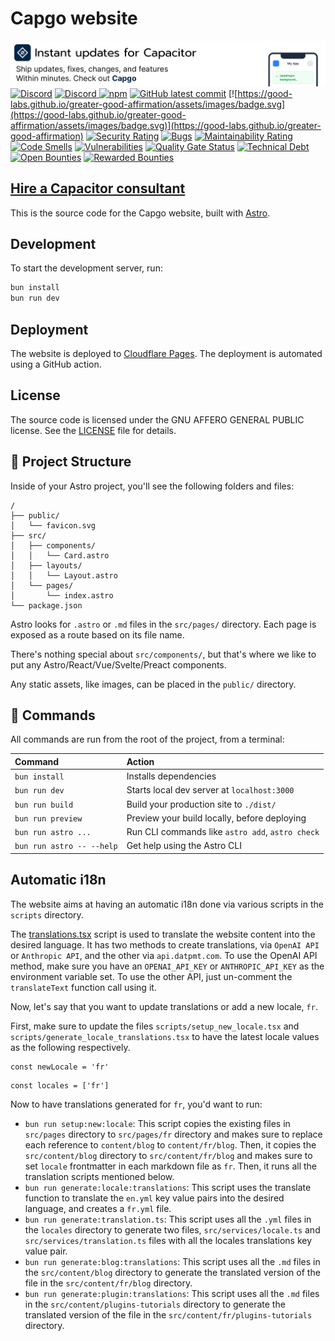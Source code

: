 # Capgo website

<a href="https://capgo.app/"><img src='https://raw.githubusercontent.com/Cap-go/capgo/main/assets/capgo_banner.png' alt='Capgo - Instant updates for capacitor'/></a>
[![Discord](https://badgen.net/badge/icon/discord?icon=discord&label)](https://discord.capgo.app)
<a href="https://discord.capgo.app"><img src="https://img.shields.io/discord/912707985829163099?color=%237289DA&label=Discord" alt="Discord">
[![npm](https://img.shields.io/npm/dm/@capgo/website)](https://www.npmjs.com/package/@capgo/website)
[![GitHub latest commit](https://badgen.net/github/last-commit/Cap-go/website/main)](https://GitHub.com/Cap-go/website/commit/)
[![https://good-labs.github.io/greater-good-affirmation/assets/images/badge.svg](https://good-labs.github.io/greater-good-affirmation/assets/images/badge.svg)](https://good-labs.github.io/greater-good-affirmation)
[![Security Rating](https://sonarcloud.io/api/project_badges/measure?project=Cap-go_website&metric=security_rating)](https://sonarcloud.io/summary/new_code?id=Cap-go_website)
[![Bugs](https://sonarcloud.io/api/project_badges/measure?project=Cap-go_website&metric=bugs)](https://sonarcloud.io/summary/new_code?id=Cap-go_website)
[![Maintainability Rating](https://sonarcloud.io/api/project_badges/measure?project=Cap-go_website&metric=sqale_rating)](https://sonarcloud.io/summary/new_code?id=Cap-go_website)
[![Code Smells](https://sonarcloud.io/api/project_badges/measure?project=Cap-go_website&metric=code_smells)](https://sonarcloud.io/summary/new_code?id=Cap-go_website)
[![Vulnerabilities](https://sonarcloud.io/api/project_badges/measure?project=Cap-go_website&metric=vulnerabilities)](https://sonarcloud.io/summary/new_code?id=Cap-go_website)
[![Quality Gate Status](https://sonarcloud.io/api/project_badges/measure?project=Cap-go_website&metric=alert_status)](https://sonarcloud.io/summary/new_code?id=Cap-go_website)
[![Technical Debt](https://sonarcloud.io/api/project_badges/measure?project=Cap-go_website&metric=sqale_index)](https://sonarcloud.io/summary/new_code?id=Cap-go_website)
[![Open Bounties](https://img.shields.io/endpoint?url=https%3A%2F%2Fconsole.algora.io%2Fapi%2Fshields%2FCapgo%2Fbounties%3Fstatus%3Dopen)](https://console.algora.io/org/Capgo/bounties?status=open)
[![Rewarded Bounties](https://img.shields.io/endpoint?url=https%3A%2F%2Fconsole.algora.io%2Fapi%2Fshields%2FCapgo%2Fbounties%3Fstatus%3Dcompleted)](https://console.algora.io/org/Capgo/bounties?status=completed)

<h2><a href="https://capgo.app/consulting/">Hire a Capacitor consultant</a></h2>

This is the source code for the Capgo website, built with [Astro](https://astro.build/).

## Development

To start the development server, run:

```sh
bun install
bun run dev
```

## Deployment

The website is deployed to [Cloudflare Pages](https://pages.cloudflare.com/). The deployment is automated using a GitHub action.

## License

The source code is licensed under the GNU AFFERO GENERAL PUBLIC license. See the [LICENSE](LICENSE) file for details.

## 🚀 Project Structure

Inside of your Astro project, you'll see the following folders and files:

```
/
├── public/
│   └── favicon.svg
├── src/
│   ├── components/
│   │   └── Card.astro
│   ├── layouts/
│   │   └── Layout.astro
│   └── pages/
│       └── index.astro
└── package.json
```

Astro looks for `.astro` or `.md` files in the `src/pages/` directory. Each page is exposed as a route based on its file name.

There's nothing special about `src/components/`, but that's where we like to put any Astro/React/Vue/Svelte/Preact components.

Any static assets, like images, can be placed in the `public/` directory.

## 🧞 Commands

All commands are run from the root of the project, from a terminal:

| Command                   | Action                                           |
| :------------------------ | :----------------------------------------------- |
| `bun install`             | Installs dependencies                            |
| `bun run dev`             | Starts local dev server at `localhost:3000`      |
| `bun run build`           | Build your production site to `./dist/`          |
| `bun run preview`         | Preview your build locally, before deploying     |
| `bun run astro ...`       | Run CLI commands like `astro add`, `astro check` |
| `bun run astro -- --help` | Get help using the Astro CLI                     |

## Automatic i18n

The website aims at having an automatic i18n done via various scripts in the `scripts` directory.

The [translations.tsx](./scripts/translations.tsx) script is used to translate the website content into the desired language. It has two methods to create translations, via `OpenAI API` or `Anthropic API`, and the other via `api.datpmt.com`. To use the OpenAI API method, make sure you have an `OPENAI_API_KEY` or `ANTHROPIC_API_KEY` as the environment variable set. To use the other API, just un-comment the `translateText` function call using it.

Now, let's say that you want to update translations or add a new locale, `fr`.

First, make sure to update the files `scripts/setup_new_locale.tsx` and `scripts/generate_locale_translations.tsx` to have the latest locale values as the following respectively.

```tsx
const newLocale = 'fr'
```

```tsx
const locales = ['fr']
```

Now to have translations generated for `fr`, you'd want to run:

- `bun run setup:new:locale`: This script copies the existing files in `src/pages` directory to `src/pages/fr` directory and makes sure to replace each reference to `content/blog` to `content/fr/blog`. Then, it copies the `src/content/blog` directory to `src/content/fr/blog` and makes sure to set `locale` frontmatter in each markdown file as `fr`. Then, it runs all the translation scripts mentioned below.
- `bun run generate:locale:translations`: This script uses the translate function to translate the `en.yml` key value pairs into the desired language, and creates a `fr.yml` file.
- `bun run generate:translation.ts`: This script uses all the `.yml` files in the `locales` directory to generate two files, `src/services/locale.ts` and `src/services/translation.ts` files with all the locales translations key value pair.
- `bun run generate:blog:translations`: This script uses all the `.md` files in the `src/content/blog` directory to generate the translated version of the file in the `src/content/fr/blog` directory.
- `bun run generate:plugin:translations`: This script uses all the `.md` files in the `src/content/plugins-tutorials` directory to generate the translated version of the file in the `src/content/fr/plugins-tutorials` directory.
